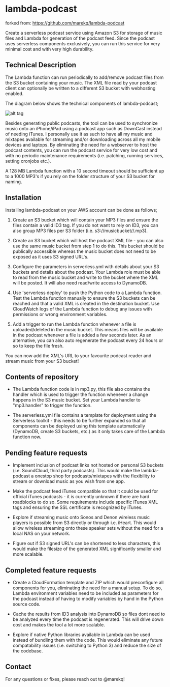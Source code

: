 lambda-podcast
==============

forked from: https://github.com/marekq/lambda-podcast

Create a serverless podcast service using Amazon S3 for storage of music files and Lambda for generation of the podcast feed. Since the podcast uses serverless components exclusively, you can run this service for very minimal cost and with very high durability.



Technical Description
---------------------


The Lambda function can run periodically to add/remove podcast files from the S3 bucket containing your music. The XML file read by your podcast client can optionally be written to a different S3 bucket with webhosting enabled. 


The diagram below shows the technical components of lambda-podcast;


![alt tag](https://raw.githubusercontent.com/marekq/lambda-podcast/master/docs/1.png)


Besides generating public podcasts, the tool can be used to synchronize music onto an iPhone/iPad using a podcast app such as DownCast instead of needing iTunes. I personally use it as such to have all my music and mixtapes available for streaming and/or downloading across all my mobile devices and laptops. By eliminating the need for a webserver to host the podcast contents, you can run the podcast service for very low cost and with no periodic maintenance requirements (i.e. patching, running services, setting cronjobs etc.). 


A 128 MB Lambda function with a 10 second timeout should be sufficient up to a 1000 MP3's if you rely on the folder structure of your S3 bucket for naming.



Installation
------------


Installing lambda-podcast on your AWS account can be done as follows;


1. Create an S3 bucket which will contain your MP3 files and ensure the files contain a valid ID3 tag. If you do not want to rely on ID3, you can also group MP3 files per S3 folder (i.e. s3://musicbucket/<artist>/<track>.mp3).

2. Create an S3 bucket which will host the podcast XML file - you can also use the same music bucket from step 1 to do this. This bucket should be publically accessible whereas the music bucket does not need to be exposed as it uses S3 signed URL's. 

3. Configure the parameters in serverless.yml with details about your S3 buckets and details about the podcast. Your Lambda role must be able to read from the music bucket and write to the bucket where the XML will be posted. It will also need read/write access to DynamoDB. 

4. Use 'serverless deploy' to push the Python code to a Lambda function. Test the Lambda function manually to ensure the S3 buckets can be reached and that a valid XML is created in the destination bucket. Use CloudWatch logs of the Lambda function to debug any issues with permissions or wrong environment variables. 

5. Add a trigger to run the Lambda function whenever a file is uploaded/deleted in the music bucket. This means files will be  available in the podcast whenever a file is added a few seconds later. As an alternative, you can also auto regenerate the podcast every 24 hours or so to keep the file fresh. 


You can now add the XML's URL to your favourite podcast reader and stream music from your S3 bucket!



Contents of repository
----------------------


- The Lambda function code is in mp3.py, this file also contains the handler which is used to trigger the function whenever a change happens in the S3 music bucket. Set your Lambda handler to "mp3.handler" to trigger the function. 

- The serverless.yml file contains a template for deployment using the Serverless toolkit - this needs to be further expanded so that all components can be deployed using this template automatically (DynamoDB, create S3 buckets, etc.) as it only takes care of the Lambda function now. 



Pending feature requests
------------------------


- Implement inclusion of podcast links not hosted on personal S3 buckets (i.e. SoundCloud, third party podcasts). This would make the lambda-podcast a onestop shop for podcasts/mixtapes with the flexibility to stream or download music as you wish from one app. 

- Make the podcast feed iTunes compatible so that it could be used for official iTunes podcasts - it is currently unknown if there are hard roadblocks to do so. Some requirements include specific iTunes XML tags and ensuring the SSL certificate is recognized by iTunes. 

- Explore if streaming music onto Sonos and Denon wireless music players is possible from S3 directly or through i.e. iHeart. This would allow wireless streaming onto these speaker sets without the need for a local NAS on your network.  

- Figure out if S3 signed URL's can be shortened to less characters, this would make the filesize of the generated XML significantly smaller and more scalable. 



Completed feature requests
--------------------------


- Create a CloudFormation template and ZIP which would preconfigure all components for you, eliminating the need for a manual setup. To do so, Lambda environment variables need to be included as parameters for the podcast instead of having to modify variables by hand in the Python source code.

- Cache the results from ID3 analysis into DynamoDB so files dont need to be analyzed every time the podcast is regenerated. This will drive down cost and makes the tool a lot more scalable.

- Explore if native Python libraries available in Lambda can be used instead of bundling them with the code. This would eliminate any future compatability issues (i.e. switching to Python 3) and reduce the size of the codebase. 



Contact
-------


For any questions or fixes, please reach out to @marekq! 
